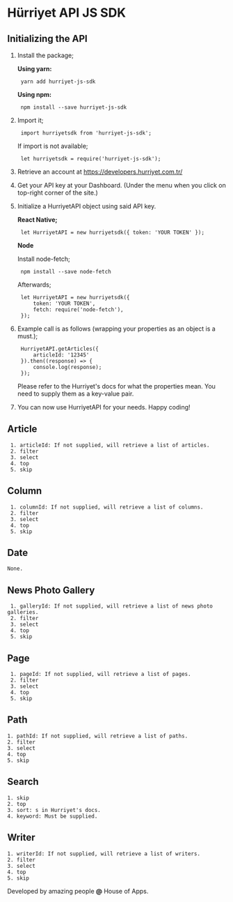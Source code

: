 # Hürriyet API JS SDK

## Initializing the API

1. Install the package;

	**Using yarn:**
	
	    yarn add hurriyet-js-sdk

	**Using npm:**
	
	    npm install --save hurriyet-js-sdk

2. Import it;

	    import hurriyetsdk from 'hurriyet-js-sdk';

	If import is not available;

		let hurriyetsdk = require('hurriyet-js-sdk');

3. Retrieve an account at https://developers.hurriyet.com.tr/
4. Get your API key at your Dashboard. (Under the menu when you click on top-right corner of the site.)
5. Initialize a HurriyetAPI object using said API key.

	**React Native;**
	
		let HurriyetAPI = new hurriyetsdk({ token: 'YOUR TOKEN' });

	**Node**
		
	Install node-fetch;
		
		npm install --save node-fetch
		
	Afterwards;
	
		let HurriyetAPI = new hurriyetsdk({
			token: 'YOUR TOKEN',
			fetch: require('node-fetch'),
		});
6. Example call is as follows (wrapping your properties as an object is a must.);

		HurriyetAPI.getArticles({
			articleId: '12345'
		}).then((response) => {
			console.log(response);
		});
	Please refer to the Hurriyet's docs for what the properties mean. You need to supply them as a key-value pair.
7. You can now use HurriyetAPI for your needs. Happy coding!

## Article
	 1. articleId: If not supplied, will retrieve a list of articles.
	 2. filter
	 3. select
	 4. top
	 5. skip
## Column
	 1. columnId: If not supplied, will retrieve a list of columns.
	 2. filter
	 3. select
	 4. top
	 5. skip
## Date
	None.
## News Photo Gallery
	 1. galleryId: If not supplied, will retrieve a list of news photo galleries.
	 2. filter
	 3. select
	 4. top
	 5. skip
## Page
	 1. pageId: If not supplied, will retrieve a list of pages.
	 2. filter
	 3. select
	 4. top
	 5. skip
## Path
	1. pathId: If not supplied, will retrieve a list of paths.
	2. filter
	3. select
	4. top
	5. skip
## Search
	1. skip
	2. top
	3. sort: s in Hurriyet's docs.
	4. keyword: Must be supplied.
## Writer
	1. writerId: If not supplied, will retrieve a list of writers.
	2. filter
	3. select
	4. top
	5. skip

Developed by amazing people **@** House of Apps.
